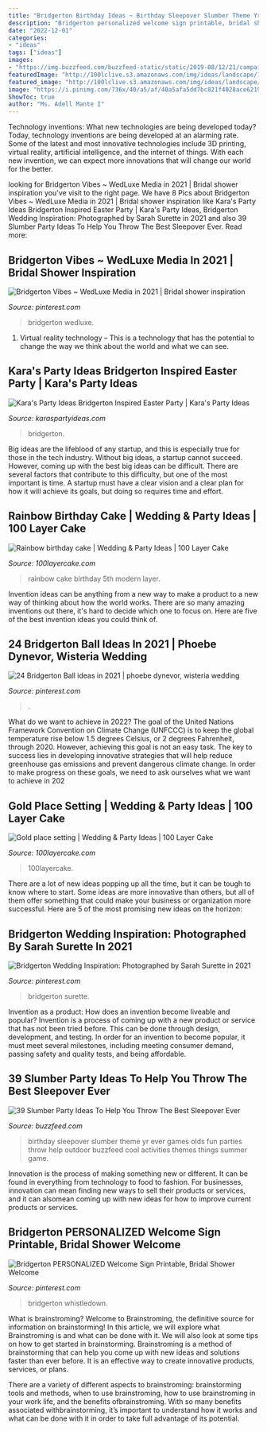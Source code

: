 ```yaml
---
title: "Bridgerton Birthday Ideas ~ Birthday Sleepover Slumber Theme Yr Ever Games Olds Fun Parties Throw Help Outdoor Buzzfeed Cool Activities Themes Things Summer Game"
description: "Bridgerton personalized welcome sign printable, bridal shower welcome"
date: "2022-12-01"
categories:
- "ideas"
tags: ["ideas"]
images:
- "https://img.buzzfeed.com/buzzfeed-static/static/2019-08/12/21/campaign_images/63f7e4106ac6/39-slumber-party-ideas-to-help-you-throw-the-best-2-4561-1565646029-0_dblbig.jpg"
featuredImage: "http://100lclive.s3.amazonaws.com/img/ideas/landscape/147662.jpg"
featured_image: "http://100lclive.s3.amazonaws.com/img/ideas/landscape/179537.jpg"
image: "https://i.pinimg.com/736x/40/a5/af/40a5afa5dd7bc821f4028ace62197378.jpg"
ShowToc: true
author: "Ms. Adell Mante I"
---
```



Technology inventions: What new technologies are being developed today?
Today, technology inventions are being developed at an alarming rate. Some of the latest and most innovative technologies include 3D printing, virtual reality, artificial intelligence, and the internet of things. With each new invention, we can expect more innovations that will change our world for the better.

	

		
looking for Bridgerton Vibes ~ WedLuxe Media in 2021 | Bridal shower inspiration you've visit to the right page. We have 8 Pics about Bridgerton Vibes ~ WedLuxe Media in 2021 | Bridal shower inspiration like Kara&#039;s Party Ideas Bridgerton Inspired Easter Party | Kara&#039;s Party Ideas, Bridgerton Wedding Inspiration: Photographed by Sarah Surette in 2021 and also 39 Slumber Party Ideas To Help You Throw The Best Sleepover Ever. Read more:
		
    
## Bridgerton Vibes ~ WedLuxe Media In 2021 | Bridal Shower Inspiration

<img loading=lazy src="https://i.pinimg.com/736x/40/a5/af/40a5afa5dd7bc821f4028ace62197378.jpg" onerror="this.onerror=null;this.src='https://tse1.mm.bing.net/th?id=OIP.ZJnONQ_Ynl8WkboaE0UODgHaLG&amp;pid=15.1';" alt="Bridgerton Vibes ~ WedLuxe Media in 2021 | Bridal shower inspiration">

_Source: pinterest.com_

>bridgerton wedluxe. 

	

1. Virtual reality technology – This is a technology that has the potential to change the way we think about the world and what we can see.

    
## Kara&#039;s Party Ideas Bridgerton Inspired Easter Party | Kara&#039;s Party Ideas

<img loading=lazy src="https://karaspartyideas.com/wp-content/uploads/2021/04/Bridgerton-Inspired-Easter-Party-via-Karas-Party-Ideas-KarasPartyIdeas.com45-683x1024.jpeg" onerror="this.onerror=null;this.src='https://tse1.mm.bing.net/th?id=OIP.geUWp5ZVTBugD0nlMXJy7QHaLG&amp;pid=15.1';" alt="Kara&#039;s Party Ideas Bridgerton Inspired Easter Party | Kara&#039;s Party Ideas">

_Source: karaspartyideas.com_

>bridgerton. 

	

Big ideas are the lifeblood of any startup, and this is especially true for those in the tech industry. Without big ideas, a startup cannot succeed. However, coming up with the best big ideas can be difficult. There are several factors that contribute to this difficulty, but one of the most important is time. A startup must have a clear vision and a clear plan for how it will achieve its goals, but doing so requires time and effort.

    
## Rainbow Birthday Cake | Wedding &amp; Party Ideas | 100 Layer Cake

<img loading=lazy src="http://100lclive.s3.amazonaws.com/img/ideas/landscape/147662.jpg" onerror="this.onerror=null;this.src='https://tse1.mm.bing.net/th?id=OIP.IJ--HFLxGDt7MQ8cAdU4UwHaKv&amp;pid=15.1';" alt="Rainbow birthday cake | Wedding &amp; Party Ideas | 100 Layer Cake">

_Source: 100layercake.com_

>rainbow cake birthday 5th modern layer. 

	

Invention ideas can be anything from a new way to make a product to a new way of thinking about how the world works. There are so many amazing inventions out there, it's hard to decide which one to focus on. Here are five of the best invention ideas you could think of.

    
## 24 Bridgerton Ball Ideas In 2021 | Phoebe Dynevor, Wisteria Wedding

<img loading=lazy src="https://i.pinimg.com/474x/e0/c0/e8/e0c0e8851910d602f148e9bcb3a69cd6.jpg" onerror="this.onerror=null;this.src='https://tse2.mm.bing.net/th?id=OIP.2xOeHvxksbUi5EZlxBXXYQAAAA&amp;pid=15.1';" alt="24 Bridgerton Ball ideas in 2021 | phoebe dynevor, wisteria wedding">

_Source: pinterest.com_

>. 

	

What do we want to achieve in 2022?
The goal of the United Nations Framework Convention on Climate Change (UNFCCC) is to keep the global temperature rise below 1.5 degrees Celsius, or 2 degrees Fahrenheit, through 2020. However, achieving this goal is not an easy task. The key to success lies in developing innovative strategies that will help reduce greenhouse gas emissions and prevent dangerous climate change. In order to make progress on these goals, we need to ask ourselves what we want to achieve in 202
    
## Gold Place Setting | Wedding &amp; Party Ideas | 100 Layer Cake

<img loading=lazy src="http://100lclive.s3.amazonaws.com/img/ideas/landscape/179537.jpg" onerror="this.onerror=null;this.src='https://tse3.mm.bing.net/th?id=OIP.SANDNtHRNpwk5WEE18semwHaJ4&amp;pid=15.1';" alt="Gold place setting | Wedding &amp; Party Ideas | 100 Layer Cake">

_Source: 100layercake.com_

>100layercake. 

	

There are a lot of new ideas popping up all the time, but it can be tough to know where to start. Some ideas are more innovative than others, but all of them offer something that could make your business or organization more successful. Here are 5 of the most promising new ideas on the horizon: 

    
## Bridgerton Wedding Inspiration: Photographed By Sarah Surette In 2021

<img loading=lazy src="https://i.pinimg.com/originals/01/f7/01/01f701269ed99478ca46ab6472f60d3a.jpg" onerror="this.onerror=null;this.src='https://tse1.mm.bing.net/th?id=OIP.GNKQwRJ-_ocyaWJd2WybQQHaK-&amp;pid=15.1';" alt="Bridgerton Wedding Inspiration: Photographed by Sarah Surette in 2021">

_Source: pinterest.com_

>bridgerton surette. 

	

Invention as a product: How does an invention become liveable and popular?
Invention is a process of coming up with a new product or service that has not been tried before. This can be done through design, development, and testing. In order for an invention to become popular, it must meet several milestones, including meeting consumer demand, passing safety and quality tests, and being affordable.

    
## 39 Slumber Party Ideas To Help You Throw The Best Sleepover Ever

<img loading=lazy src="https://img.buzzfeed.com/buzzfeed-static/static/2019-08/12/21/campaign_images/63f7e4106ac6/39-slumber-party-ideas-to-help-you-throw-the-best-2-4561-1565646029-0_dblbig.jpg" onerror="this.onerror=null;this.src='https://tse4.mm.bing.net/th?id=OIP._wmBhLSY4PIWT41Gbb7YygHaE6&amp;pid=15.1';" alt="39 Slumber Party Ideas To Help You Throw The Best Sleepover Ever">

_Source: buzzfeed.com_

>birthday sleepover slumber theme yr ever games olds fun parties throw help outdoor buzzfeed cool activities themes things summer game. 

	

Innovation is the process of making something new or different. It can be found in everything from technology to food to fashion. For businesses, innovation can mean finding new ways to sell their products or services, and it can alsomean coming up with new ideas for how to improve current products or services.

    
## Bridgerton PERSONALIZED Welcome Sign Printable, Bridal Shower Welcome

<img loading=lazy src="https://i.pinimg.com/736x/c8/eb/86/c8eb866004d348842ea3c30b56424ef4.jpg" onerror="this.onerror=null;this.src='https://tse2.mm.bing.net/th?id=OIP.R2V65tTwUUVilM1dlDobdAHaHH&amp;pid=15.1';" alt="Bridgerton PERSONALIZED Welcome Sign Printable, Bridal Shower Welcome">

_Source: pinterest.com_

>bridgerton whistledown. 

	

What is brainstroming?
Welcome to Brainstroming, the definitive source for information on brainstorming! In this article, we will explore what Brainstroming is and what can be done with it. We will also look at some tips on how to get started in brainstorming.
Brainstroming is a method of brainstorming that can help you come up with new ideas and solutions faster than ever before. It is an effective way to create innovative products, services, or plans.

There are a variety of different aspects to brainstroming: brainstorming tools and methods, when to use brainstroming, how to use brainstroming in your work life, and the benefits ofbrainstroming. With so many benefits associated withbrainstorming, it’s important to understand how it works and what can be done with it in order to take full advantage of its potential.

